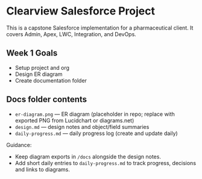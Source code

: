 # Clearview Salesforce Project

This is a capstone Salesforce implementation for a pharmaceutical client. It covers Admin, Apex, LWC, Integration, and DevOps.

## Week 1 Goals
- Setup project and org
- Design ER diagram
- Create documentation folder

## Docs folder contents
- `er-diagram.png` — ER diagram (placeholder in repo; replace with exported PNG from Lucidchart or diagrams.net)
- `design.md` — design notes and object/field summaries
- `daily-progress.md` — daily progress log (create and update daily)

Guidance:
- Keep diagram exports in `/docs` alongside the design notes.
- Add short daily entries to `daily-progress.md` to track progress, decisions and links to diagrams.
